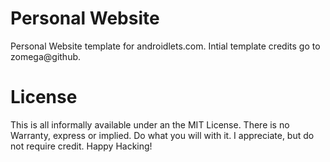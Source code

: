 Personal Website
================

Personal Website template for androidlets.com.  Intial template credits go to zomega@github.

License
=======

This is all informally available under an the MIT License. There is no Warranty, express or implied. Do what you will with it. I appreciate, but do not require credit. Happy Hacking!
